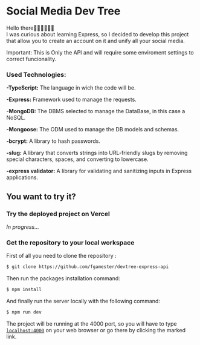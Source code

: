 # Social Media Dev Tree

Hello there👋🏼👋🏼👋🏼  
I was curious about learning Express, so I decided to develop this project that allow you to create an account on it and unify all your social media.

Important: This is Only the API and will require some enviroment settings to correct funcionality.

### Used Technologies:  
**-TypeScript:** The language in wich the code will be.

**-Express:** Framework used to manage the requests.

**-MongoDB:** The DBMS selected to manage the DataBase, in this case a NoSQL.

**-Mongoose:** The ODM used to manage the DB models and schemas.

**-bcrypt:** A library to hash passwords.

**-slug:** A library that converts strings into URL-friendly slugs by removing special characters, spaces, and converting to lowercase.

**-express validator:** A library for validating and sanitizing inputs in Express applications.

## You want to try it?

### Try the deployed project on Vercel
*In progress...*

### Get the repository to your local workspace

First of all you need to clone the repository :
```bash
$ git clone https://github.com/fgamester/devtree-express-api
```
Then run the packages installation command:
```bash
$ npm install
```
And finally run the server locally with the following command:
```bash
$ npm run dev
```
The project will be running at the 4000 port, so you will have to type [`localhost:4000`](http://localhost:4000) on your web browser or go there by clicking the marked link.